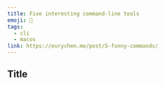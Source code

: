 ```yaml
---
title: Five interesting command-line tools
emoji: 📝
tags:
  - cli
  - macos
link: https://eurychen.me/post/5-funny-commands/
---
```


## Title
